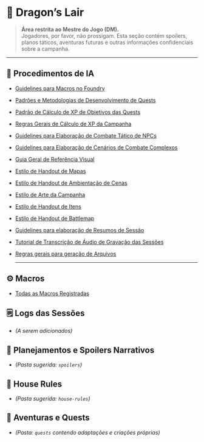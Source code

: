 # 🐉 Dragon’s Lair

> **Área restrita ao Mestre do Jogo (DM).**  
> Jogadores, por favor, não prossigam. Esta seção contém spoilers, planos táticos, aventuras futuras e outras informações confidenciais sobre a campanha.

---

## 📘 Procedimentos de IA
- [Guidelines para Macros no Foundry](./procedures/guidelines-macros.md)
- [Padrões e Metodologias de Desenvolvimento de Quests](./procedures/guidelines-quests.md)
- [Padrão de Cálculo de XP de Objetivos das Quests](./procedures/xp-cr-objetivos.md)
- [Regras Gerais de Cálculo de XP da Campanha](./procedures/regras-calc-xp.md)
- [Guidelines para Elaboração de Combate Tático de NPCs](./procedures/tatico-combate.md)
- [Guidelines para Elaboração de Cenários de Combate Complexos](./procedures/cenarios-de-combate.md)
- [Guia Geral de Referência Visual](./procedures/guia-de-referencia-visual.md)
- [Estilo de Handout de Mapas](./procedures/handouts-mapas.md)
- [Estilo de Handout de Ambientação de Cenas](./procedures/handouts-ambienta.md)
- [Estilo de Arte da Campanha](./procedures/estilo.arte.dragonlance.md)
- [Estilo de Handout de Itens](./procedures/handout-item-magico.md)
- [Estilo de Handout de Battlemap](./procedures/handout-battlemap.md)
- [Guidelines para elaboração de Resumos de Sessão](./procedures/resumo-sessao.md)
- [Tutorial de Transcrição de Áudio de Gravação das Sessões](./procedures/transcrever-tutorial-grava-meet.md)
- [Regras gerais para geração de Arquivos](./procedures/regras-gera-arq.md)

  ---
  
## ⚙️ Macros
- [Todas as Macros Registradas](./macros/macros-main.md)

## 🗒️ Logs das Sessões
- *(A serem adicionados)*

## 🧠 Planejamentos e Spoilers Narrativos
- *(Pasta sugerida: `spoilers`)*

## 📜 House Rules
- *(Pasta sugerida: `house-rules`)*

## 🧭 Aventuras e Quests
- *(Pasta: `quests` contendo adaptações e criações próprias)*
